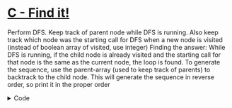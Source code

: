 # [C - Find it!](https://atcoder.jp/contests/abc311/tasks/abc311_c?lang=en)

Perform DFS. Keep track of parent node while DFS is running.
Also keep track which node was the starting call for DFS when a new node is visited (instead of boolean array of visited, use integer)
Finding the answer:
While DFS is running, if the child node is already visited and the starting call for that node is the same as the current node, the loop is found.
To generate the sequence, use the parent-array (used to keep track of parents) to backtrack to the child node.
This will generate the sequence in reverse order, so print it in the proper order

<details>
<summary>Code</summary>

```cpp
#include <bits/stdc++.h>

using namespace std;
using ll = long long;

#define fast_IO ios_base::sync_with_stdio(0), cin.tie(NULL);
#define all(x) x.begin(), x.end()
#define MAXN 200005

vector <int> adj[MAXN];
int visited[MAXN];
int parent[MAXN];
int n;
vector <int> res;
 
void dfs(int node, int currentDFS_start)
{
    if(res.size() != 0) return; //ans already calculated
    for(auto child : adj[node])
    {
        if(visited[child] == visited[node]) // loop exist
        {
            res.push_back(node);
            while(node != child)
            {
                node = parent[node];
                res.push_back(node);
            }
            reverse(all(res));
            return;
        }
        if(visited[child] != 0)
            continue;
        visited[child] = currentDFS_start;
        parent[child] = node;
        dfs(child, currentDFS_start);
    }
}

int main()
{
    cin >> n;
    for(int i = 0 ; i < n ; i++)
    {
        int inp;
        cin >> inp;
        adj[i+1].push_back(inp);
    }
    for(int i = 1 ; i <= n ; i++)
    {
        if(res.size() != 0) break;
        if(visited[i] == 0)
        {
            visited[i] = i;
            dfs(i, i);
        }
    }
    cout << res.size() << endl;
    for(auto x : res) cout << x << " ";
    return 0;
}
```
</details>